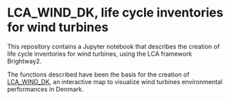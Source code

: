 # LCA_WIND_DK, life cycle inventories for wind turbines

This repository contains a Jupyter notebook that describes the creation of life cycle inventories for wind turbines, using the LCA framework Brightway2.

The functions described have been the basis for the creation of [LCA_WIND_DK](http://viewer.webservice-energy.org/lca-wind-dk/), an interactive map to visualize wind turbines environmental performances in Denmark.
